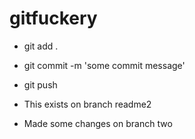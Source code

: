 # gitfuckery

- git add .
- git commit -m 'some commit message'
- git push

- This exists on branch readme2

- Made some changes on branch two
